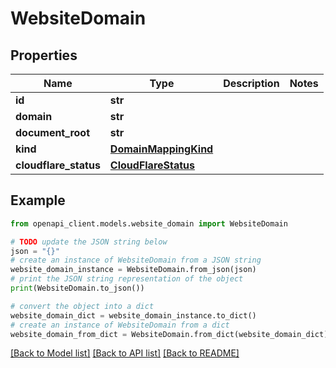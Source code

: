 # WebsiteDomain


## Properties

Name | Type | Description | Notes
------------ | ------------- | ------------- | -------------
**id** | **str** |  | 
**domain** | **str** |  | 
**document_root** | **str** |  | 
**kind** | [**DomainMappingKind**](DomainMappingKind.md) |  | 
**cloudflare_status** | [**CloudFlareStatus**](CloudFlareStatus.md) |  | 

## Example

```python
from openapi_client.models.website_domain import WebsiteDomain

# TODO update the JSON string below
json = "{}"
# create an instance of WebsiteDomain from a JSON string
website_domain_instance = WebsiteDomain.from_json(json)
# print the JSON string representation of the object
print(WebsiteDomain.to_json())

# convert the object into a dict
website_domain_dict = website_domain_instance.to_dict()
# create an instance of WebsiteDomain from a dict
website_domain_from_dict = WebsiteDomain.from_dict(website_domain_dict)
```
[[Back to Model list]](../README.md#documentation-for-models) [[Back to API list]](../README.md#documentation-for-api-endpoints) [[Back to README]](../README.md)


